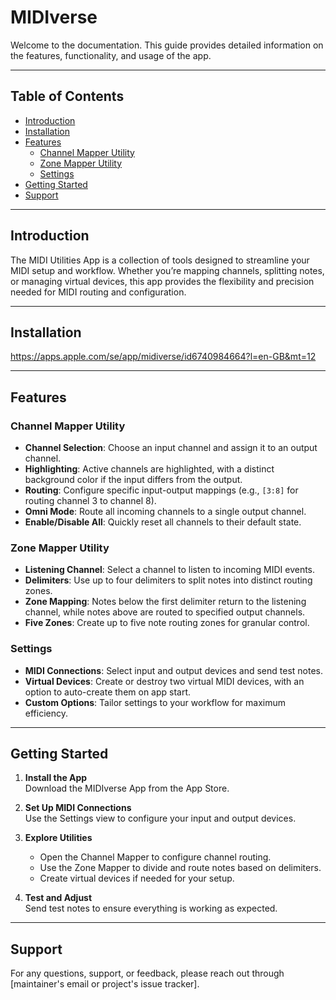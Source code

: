 # MIDIverse

Welcome to the documentation. This guide provides detailed information on the features, functionality, and usage of the app.

---

## Table of Contents  

- [Introduction](#introduction)
- [Installation](#installation)
- [Features](#features)  
  - [Channel Mapper Utility](#channel-mapper-utility)  
  - [Zone Mapper Utility](#zone-mapper-utility)  
  - [Settings](#settings)  
- [Getting Started](#getting-started)  
- [Support](#support)  

---

## Introduction  

The MIDI Utilities App is a collection of tools designed to streamline your MIDI setup and workflow.
Whether you’re mapping channels, splitting notes, or managing virtual devices, this app provides the flexibility and precision needed for MIDI routing and configuration.

---

## Installation  

<https://apps.apple.com/se/app/midiverse/id6740984664?l=en-GB&mt=12>

---

## Features  

### Channel Mapper Utility  

- **Channel Selection**: Choose an input channel and assign it to an output channel.  
- **Highlighting**: Active channels are highlighted, with a distinct background color if the input differs from the output.  
- **Routing**: Configure specific input-output mappings (e.g., `[3:8]` for routing channel 3 to channel 8).  
- **Omni Mode**: Route all incoming channels to a single output channel.  
- **Enable/Disable All**: Quickly reset all channels to their default state.  

### Zone Mapper Utility  

- **Listening Channel**: Select a channel to listen to incoming MIDI events.  
- **Delimiters**: Use up to four delimiters to split notes into distinct routing zones.  
- **Zone Mapping**: Notes below the first delimiter return to the listening channel, while notes above are routed to specified output channels.  
- **Five Zones**: Create up to five note routing zones for granular control.  

### Settings  

- **MIDI Connections**: Select input and output devices and send test notes.  
- **Virtual Devices**: Create or destroy two virtual MIDI devices, with an option to auto-create them on app start.  
- **Custom Options**: Tailor settings to your workflow for maximum efficiency.

---

## Getting Started  

1. **Install the App**  
   Download the MIDIverse App from the App Store.  

2. **Set Up MIDI Connections**  
   Use the Settings view to configure your input and output devices.  

3. **Explore Utilities**  
   - Open the Channel Mapper to configure channel routing.  
   - Use the Zone Mapper to divide and route notes based on delimiters.  
   - Create virtual devices if needed for your setup.  

4. **Test and Adjust**  
   Send test notes to ensure everything is working as expected.  

---

## Support  

For any questions, support, or feedback, please reach out through [maintainer's email or project's issue tracker].
